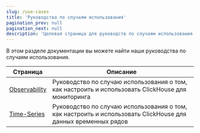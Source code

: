 ```yaml
---
slug: /use-cases
title: 'Руководства по случаям использования'
pagination_prev: null
pagination_next: null
description: 'Целевая страница для руководств по случаям использования'
---
```


В этом разделе документации вы можете найти наши руководства по случаям использования.

| Страница                                  | Описание                                                        |
|-------------------------------------------|-----------------------------------------------------------------|
| [Observability](observability/index.md)   | Руководство по случаю использования о том, как настроить и использовать ClickHouse для мониторинга |
| [Time-Series](time-series/index.md)      | Руководство по случаю использования о том, как настроить и использовать ClickHouse для данных временных рядов |
